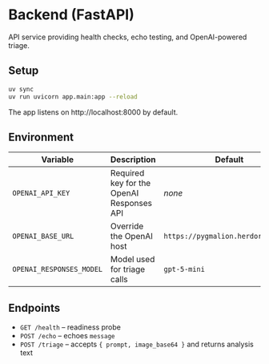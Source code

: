 # Backend (FastAPI)

API service providing health checks, echo testing, and OpenAI-powered triage.

## Setup

```bash
uv sync
uv run uvicorn app.main:app --reload
```

The app listens on http://localhost:8000 by default.

## Environment

| Variable | Description | Default |
| --- | --- | --- |
| `OPENAI_API_KEY` | Required key for the OpenAI Responses API | _none_ |
| `OPENAI_BASE_URL` | Override the OpenAI host | `https://pygmalion.herdora.com/v1` |
| `OPENAI_RESPONSES_MODEL` | Model used for triage calls | `gpt-5-mini` |

## Endpoints
- `GET /health` – readiness probe
- `POST /echo` – echoes `message`
- `POST /triage` – accepts `{ prompt, image_base64 }` and returns analysis text

